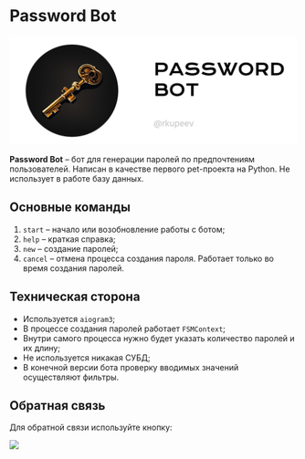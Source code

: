 # Password Bot

![Обложка](./pic/git_hub_cover.png)


**Password Bot** – бот для генерации паролей по предпочтениям пользователей. Написан в качестве первого pet-проекта на Python. Не использует в работе базу данных. 


## Основные команды

1. `start` – начало или возобновление работы с ботом;
2. `help` – краткая справка;
3. `new` – создание паролей; 
4. `cancel` – отмена процесса создания пароля. Работает только во время создания паролей. 


## Техническая сторона

- Используется `aiogram3`;
- В процессе создания паролей работает `FSMContext`;
- Внутри самого процесса нужно будет указать количество паролей и их длину;
- Не используется никакая СУБД;
- В конечной версии бота проверку вводимых значений осуществляют фильтры.  


## Обратная связь

Для обратной связи используйте кнопку: 

<a href="https://t.me/rkupeev"><img src="https://img.shields.io/badge/Telegram-2CA5E0?style=for-the-badge&logo=telegram&logoColor=white" /></a>&nbsp;&nbsp;&nbsp;&nbsp;




